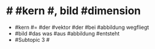 # # #kern #, bild #dimension 

 - #kern #= #der #vektor #der #bei #abbildung wegfliegt 
 - #bild #das was #aus #abbildung #entsteht 
 - #Subtopic 3 #
